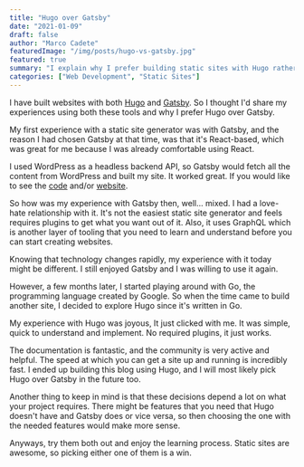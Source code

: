 ```yaml
---
title: "Hugo over Gatsby"
date: "2021-01-09"
draft: false
author: "Marco Cadete"
featuredImage: "/img/posts/hugo-vs-gatsby.jpg"
featured: true
summary: "I explain why I prefer building static sites with Hugo rather than Gatsby."
categories: ["Web Development", "Static Sites"]
---  
```


I have built websites with both [Hugo](https://gohugo.io/) and [Gatsby](https://www.gatsbyjs.com/). So I thought I'd share my experiences using both these tools and why I prefer Hugo over Gatsby.  

My first experience with a static site generator was with Gatsby, and the reason I had chosen Gatsby at that time, was that it's React-based, which was great for me because I was already comfortable using React.  

I used WordPress as a headless backend API, so Gatsby would fetch all the content from WordPress and built my site. It worked great. If you would like to see the [code](https://github.com/marcocadete/2020_carmens-website) and/or [website](https://www.carmencadete.com/).  

So how was my experience with Gatsby then, well... mixed. I had a love-hate relationship with it. It's not the easiest static site generator and feels requires plugins to get what you want out of it. Also, it uses GraphQL which is another layer of tooling that you need to learn and understand before you can start creating websites.  

Knowing that technology changes rapidly, my experience with it today might be different. I still enjoyed Gatsby and I was willing to use it again.  

However, a few months later, I started playing around with Go, the programming language created by Google.
So when the time came to build another site, I decided to explore Hugo since it's written in Go.  

My experience with Hugo was joyous, It just clicked with me. It was simple, quick to understand and implement. No required plugins, it just works.  

The documentation is fantastic, and the community is very active and helpful. The speed at which you can get a site up and running is incredibly fast. I ended up building this blog using Hugo, and I will most likely pick Hugo over Gatsby in the future too.  

Another thing to keep in mind is that these decisions depend a lot on what your project requires. There might be features that you need that Hugo doesn't have and Gatsby does or vice versa, so then choosing the one with the needed features would make more sense.  

Anyways, try them both out and enjoy the learning process. Static sites are awesome, so picking either one of them is a win.
